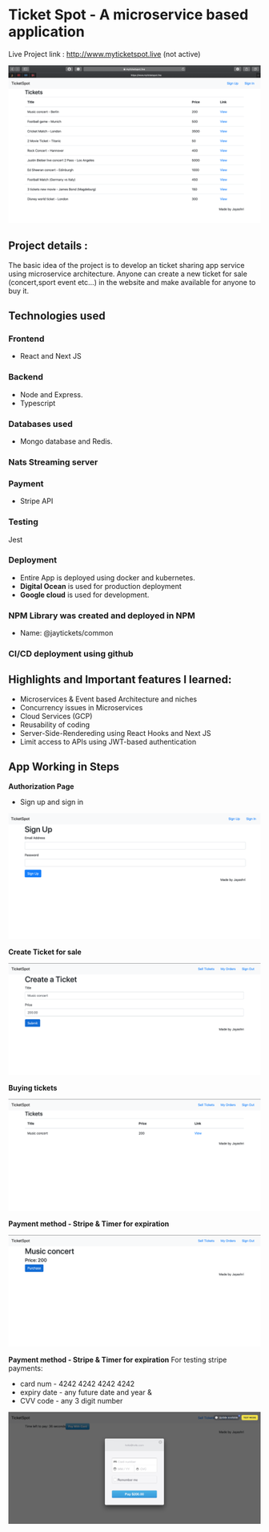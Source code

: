 # Ticket Spot - A microservice based application

Live Project link : http://www.myticketspot.live (not active)

![ Images of the App](AppView.png)

## Project details :

The basic idea of the project is to develop an ticket sharing app service using microservice architecture. 
Anyone can create a new ticket for sale (concert,sport event etc…) in the website and make available for anyone to buy it. 

## Technologies used
 
### Frontend 
-	React and Next JS 

### Backend
-	Node and Express.
-	Typescript

### Databases used 
-	Mongo database and Redis.

### Nats Streaming server

### Payment 
-	Stripe API

### Testing
Jest 

### Deployment
-	Entire App is deployed using docker and kubernetes.
-	**Digital Ocean** is used for production deployment 
-	**Google cloud** is used for development.

### NPM Library was created and deployed in NPM

-	Name: @jaytickets/common

### CI/CD deployment using github

## Highlights and Important features I learned:

-	Microservices & Event based Architecture and niches
- Concurrency issues in Microservices
-	Cloud Services (GCP)
-	Reusability of coding
-	Server-Side-Rendereding using React Hooks and Next JS
-	Limit access to APIs using JWT-based authentication

## App Working in Steps

**Authorization Page**
- Sign up and sign in

![ Images of the App](signin.png)

**Create Ticket for sale** 

![ Images of the App](2.png)

**Buying tickets**

![ Images of the App](3.png)

**Payment method - Stripe & Timer for expiration**

![ Images of the App](4.png)

**Payment method - Stripe & Timer for expiration**
For testing stripe payments:

- card num - 4242 4242 4242 4242
- expiry date - any future date and year & 
- CVV code - any 3 digit number

![ Images of the App](5.png)
